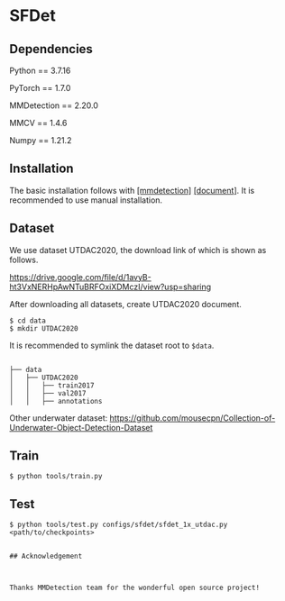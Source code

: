 # SFDet



## Dependencies

Python == 3.7.16

PyTorch == 1.7.0

MMDetection == 2.20.0

MMCV == 1.4.6

Numpy == 1.21.2

## Installation

The basic installation follows with [[mmdetection]](https://github.com/open-mmlab/mmdetection) [[document]](https://mmdetection.readthedocs.io/en/latest/). It is recommended to use manual installation.

## Dataset

We use dataset UTDAC2020, the download link of which is shown as follows.

https://drive.google.com/file/d/1avyB-ht3VxNERHpAwNTuBRFOxiXDMczI/view?usp=sharing

After downloading all datasets, create UTDAC2020 document.

```
$ cd data
$ mkdir UTDAC2020
```

It is recommended to symlink the dataset root to `$data`.

```

├── data
│   ├── UTDAC2020
│   │   ├── train2017
│   │   ├── val2017
│   │   ├── annotations
```



Other underwater dataset: https://github.com/mousecpn/Collection-of-Underwater-Object-Detection-Dataset

## Train


```
$ python tools/train.py 
```

## Test

```
$ python tools/test.py configs/sfdet/sfdet_1x_utdac.py <path/to/checkpoints>
```


```

## Acknowledgement



Thanks MMDetection team for the wonderful open source project!
